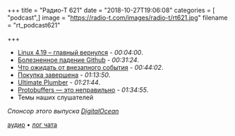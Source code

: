 +++
title = "Радио-Т 621"
date = "2018-10-27T19:06:08"
categories = [ "podcast",]
image = "https://radio-t.com/images/radio-t/rt621.jpg"
filename = "rt_podcast621"

+++

- [Linux 4.19 – главный вернулся](https://lwn.net/Articles/769110/) - *00:04:00*.
- [Болезненное падение Github](https://blog.github.com/2018-10-21-october21-incident-report/) - *00:31:24*.
- [Что ожидать от внезапного события](https://www.macrumors.com/2018/10/26/what-to-expect-at-october-30-apple-event/) - *00:44:02*.
- [Покупка завершена](https://blog.github.com/2018-10-26-github-and-microsoft/) - *01:13:50*.
- [Ultimate Plumber](https://github.com/akavel/up) - *01:21:44*.
- [Protobuffers — это неправильно](https://habr.com/post/427265/) - *01:34:55*.
- Темы наших слушателей

*Спонсор этого выпуска [DigitalOcean](https://www.digitalocean.com)*


[аудио](http://cdn.radio-t.com/rt_podcast621.mp3) • [лог чата](http://chat.radio-t.com/logs/radio-t-621.html)
<audio src="http://cdn.radio-t.com/rt_podcast621.mp3" preload="none"></audio>
